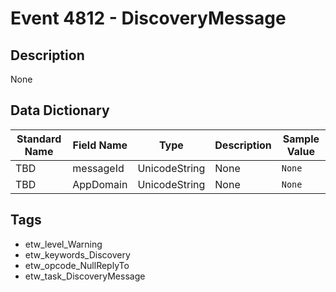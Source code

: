 # Event 4812 - DiscoveryMessage

## Description
None

## Data Dictionary
|Standard Name|Field Name|Type|Description|Sample Value|
|---|---|---|---|---|
|TBD|messageId|UnicodeString|None|`None`|
|TBD|AppDomain|UnicodeString|None|`None`|

## Tags
* etw_level_Warning
* etw_keywords_Discovery
* etw_opcode_NullReplyTo
* etw_task_DiscoveryMessage